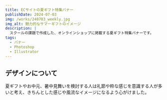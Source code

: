 ```yaml
---
title: ECサイトの夏ギフト特集バナー
publishDate: 2024-07-03
img: /works/240703_weekly.jpg
img_alt: 魅力的なサマーギフトのイメージ
description: |
  スクールの課題で作成した、オンラインショップに掲載する夏ギフト特集バナーです。
tags:
  - バナー
  - Photoshop
  - Illustrator
---
```


## デザインについて

夏ギフトやお中元、暑中見舞いを検討する人は礼節や粋な感じを意識する人が多いと考え、きちんとした感じや風流なイメージになるよう心がけました。